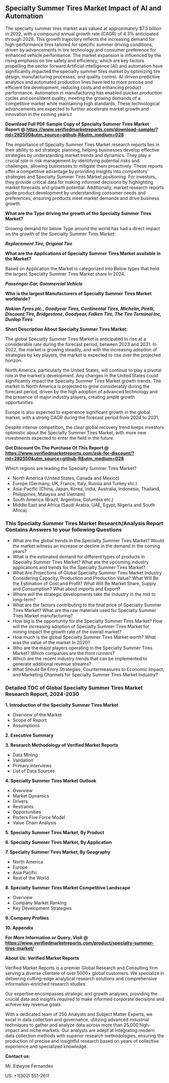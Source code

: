 <h2>Specialty Summer Tires Market Impact of AI and Automation</h2>The specialty summer tires market was valued at approximately $7.5 billion in 2022, with a compound annual growth rate (CAGR) of 4.3% anticipated through 2028. This growth trajectory reflects the increasing demand for high-performance tires tailored for specific summer driving conditions, driven by advancements in tire technology and consumer preference for enhanced vehicle performance. The market expansion is influenced by the rising emphasis on tire safety and efficiency, which are key factors propelling the sector forward.Artificial intelligence (AI) and automation have significantly impacted the specialty summer tires market by optimizing tire design, manufacturing processes, and quality control. AI-driven predictive analytics and automated production lines have led to more precise and efficient tire development, reducing costs and enhancing product performance. Automation in manufacturing has enabled quicker production cycles and consistent quality, meeting the growing demands of a competitive market while maintaining high standards. These technological advancements are expected to further accelerate market growth and innovation in the coming years.t</p><p id="" class=""><strong>Download Full PDF Sample Copy of Specialty Summer Tires Market Report @ <a href="https://www.verifiedmarketreports.com/download-sample/?rid=282550&utm_source=github-R&utm_medium=028" target="_blank">https://www.verifiedmarketreports.com/download-sample/?rid=282550&utm_source=github-R&utm_medium=028</a></strong></p><p>The importance of&nbsp;Specialty Summer Tires Market research reports lies in their ability to aid strategic planning, helping businesses develop effective strategies by understanding market trends and dynamics. They play a crucial role in risk management by identifying potential risks and challenges, allowing businesses to mitigate them proactively. These reports offer a competitive advantage by providing insights into competitors' strategies and Specialty Summer Tires Market positioning. For investors, they provide critical data for making informed decisions by highlighting market forecasts and growth potential. Additionally, market research reports guide product development by understanding consumer needs and preferences, ensuring products meet market demands and drive business growth.</p><p><strong>What are the&nbsp;Type driving the growth of the Specialty Summer Tires Market?</strong></p><p id="" class="">Growing demand for below Type around the world has had a direct impact on the growth of the Specialty Summer Tires Market:</p><em><strong>Replacement Tire, Original Tire</strong></em></p><strong>What are the&nbsp;Applications&nbsp;of Specialty Summer Tires Market available in the Market?</strong></p><p id="" class="">Based on Application the Market is categorized into Below types that held the largest Specialty Summer Tires Market share In 2024.</p><em><strong>Passenger Car, Commercial Vehicle</strong></em></p><strong>Who is the largest Manufacturers of Specialty Summer Tires Market worldwide?</strong></p><p><em><strong>Nokian Tyres plc., Goodyear Tires, Continental Tires, Michelin, Pirelli, Discount Tire, Bridgestone, Goodyear, Falken Tire, The Tire Terminal Inc, Dunlop Tires</strong></em></p><p id="" class=""><strong>Short Description About Specialty Summer Tires Market:</strong></p><p>The global Specialty Summer Tires Market is anticipated to rise at a considerable rate during the forecast period, between 2023 and 2031. In 2022, the market is growing steadily, and with the increasing adoption of strategies by key players, the market is expected to rise over the projected horizon.</p><p>North America, particularly the United States, will continue to play a pivotal role in the market's development. Any changes in the United States could significantly impact the Specialty Summer Tires Market growth trends. The market in North America is projected to grow considerably during the forecast period, driven by the high adoption of advanced technology and the presence of major industry players, creating ample growth opportunities.</p><p>Europe is also expected to experience significant growth in the global market, with a strong CAGR during the forecast period from 2024 to 2031.</p><p>Despite intense competition, the clear global recovery trend keeps investors optimistic about the Specialty Summer Tires Market, with more new investments expected to enter the field in the future.</p><p id="" class=""><strong>Get Discount On The Purchase Of This Report @ <a href="https://www.verifiedmarketreports.com/ask-for-discount/?rid=282550&utm_source=github-R&utm_medium=028" target="_blank">https://www.verifiedmarketreports.com/ask-for-discount/?rid=282550&utm_source=github-R&utm_medium=028</a></strong></p>Which regions are leading the Specialty Summer Tires Market?</p><ul><li>North America (United States, Canada and Mexico)</li><li>Europe (Germany, UK, France, Italy, Russia and Turkey etc.)</li><li>Asia-Pacific (China, Japan, Korea, India, Australia, Indonesia, Thailand, Philippines, Malaysia and Vietnam)</li><li>South America (Brazil, Argentina, Columbia etc.)</li><li>Middle East and Africa (Saudi Arabia, UAE, Egypt, Nigeria and South Africa)</li></ul><h3 id="" class="">This Specialty Summer Tires Market Research/Analysis Report Contains Answers to your following Questions</h3><ul><li>What are the global trends in the Specialty Summer Tires Market? Would the market witness an increase or decline in the demand in the coming years?</li><li>What is the estimated demand for different types of products in Specialty Summer Tires Market? What are the upcoming industry applications and trends for the Specialty Summer Tires Market?</li><li>What Are Projections of Global Specialty Summer Tires Market Industry Considering Capacity, Production and Production Value? What Will Be the Estimation of Cost and Profit? What Will Be Market Share, Supply and Consumption? What about imports and Export?</li><li>Where will the strategic developments take the industry in the mid to long-term?</li><li>What are the factors contributing to the final price of Specialty Summer Tires Market? What are the raw materials used for Specialty Summer Tires Market manufacturing?</li><li>How big is the opportunity for the Specialty Summer Tires Market? How will the increasing adoption of Specialty Summer Tires Market for mining impact the growth rate of the overall market?</li><li>How much is the global Specialty Summer Tires Market worth? What was the value of the market In 2020?</li><li>Who are the major players operating in the Specialty Summer Tires Market? Which companies are the front runners?</li><li>Which are the recent industry trends that can be implemented to generate additional revenue streams?</li><li>What Should Be Entry Strategies, Countermeasures to Economic Impact, and Marketing Channels for Specialty Summer Tires Market Industry?</li></ul><h3 id="" class="">Detailed TOC of Global Specialty Summer Tires Market Research Report, 2024-2030</h3><p id="" class=""><strong>1. Introduction of the Specialty Summer Tires Market</strong></p><ul><li>Overview of the Market</li><li>Scope of Report</li><li>Assumptions</li></ul><p id="" class=""><strong>2. Executive Summary</strong></p><p id="" class=""><strong>3. Research Methodology of Verified Market Reports</strong></p><ul><li>Data Mining</li><li>Validation</li><li>Primary Interviews</li><li>List of Data Sources</li></ul><p id="" class=""><strong>4. Specialty Summer Tires Market Outlook</strong></p><ul><li>Overview</li><li>Market Dynamics</li><li>Drivers</li><li>Restraints</li><li>Opportunities</li><li>Porters Five Force Model</li><li>Value Chain Analysis</li></ul><p id="" class=""><strong>5. Specialty Summer Tires Market, By Product</strong></p><p id="" class=""><strong>6. Specialty Summer Tires Market, By Application</strong></p><p id="" class=""><strong>7. Specialty Summer Tires Market, By Geography</strong></p><ul><li>North America</li><li>Europe</li><li>Asia Pacific</li><li>Rest of the World</li></ul><p id="" class=""><strong>8. Specialty Summer Tires Market Competitive Landscape</strong></p><ul><li>Overview</li><li>Company Market Ranking</li><li>Key Development Strategies</li></ul><p id="" class=""><strong>9. Company Profiles</strong></p><p id="" class=""><strong>10. Appendix</strong></p><p id="" class=""><strong>For More Information or Query, Visit @ <a href="https://www.verifiedmarketreports.com/product/specialty-summer-tires-market/" target="_blank">https://www.verifiedmarketreports.com/product/specialty-summer-tires-market/</a></strong></p><p id="" class=""><strong>About Us: Verified Market Reports</strong></p><p id="" class="">Verified Market Reports is a premier Global Research and Consulting firm serving a diverse clientele of over 5000+ global customers. We specialize in delivering cutting-edge analytical research solutions and comprehensive information-enriched research studies.</p><p id="" class="">Our expertise encompasses strategic and growth analyses, providing the crucial data and insights required to make informed corporate decisions and achieve key revenue goals.</p><p id="" class="">With a dedicated team of 250 Analysts and Subject Matter Experts, we excel in data collection and governance, utilizing advanced industrial techniques to gather and analyze data across more than 25,000 high-impact and niche markets. Our analysts are adept at integrating modern data collection methods with superior research methodologies, ensuring the production of precise and insightful research based on years of collective experience and specialized knowledge.</p><p id="" class=""><strong>Contact us:</strong></p><p id="" class="">Mr. Edwyne Fernandes</p><p id="" class="">US: +1(302) 551-2611</p>